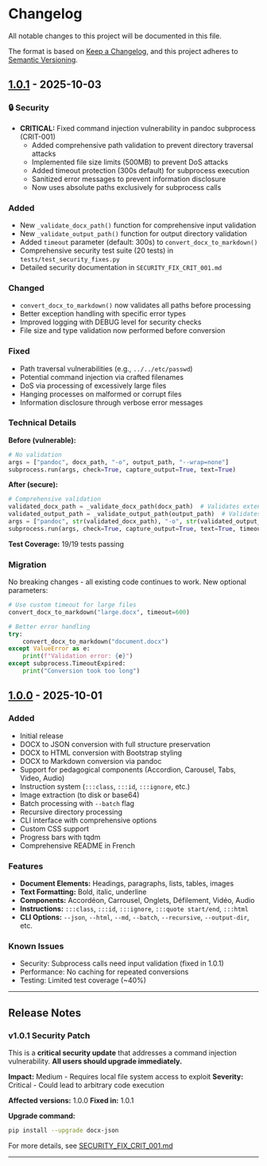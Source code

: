 # Changelog

All notable changes to this project will be documented in this file.

The format is based on [Keep a Changelog](https://keepachangelog.com/en/1.0.0/),
and this project adheres to [Semantic Versioning](https://semver.org/spec/v2.0.0.html).

## [1.0.1] - 2025-10-03

### 🔒 Security

- **CRITICAL:** Fixed command injection vulnerability in pandoc subprocess (CRIT-001)
  - Added comprehensive path validation to prevent directory traversal attacks
  - Implemented file size limits (500MB) to prevent DoS attacks
  - Added timeout protection (300s default) for subprocess execution
  - Sanitized error messages to prevent information disclosure
  - Now uses absolute paths exclusively for subprocess calls

### Added

- New `_validate_docx_path()` function for comprehensive input validation
- New `_validate_output_path()` function for output directory validation
- Added `timeout` parameter (default: 300s) to `convert_docx_to_markdown()`
- Comprehensive security test suite (20 tests) in `tests/test_security_fixes.py`
- Detailed security documentation in `SECURITY_FIX_CRIT_001.md`

### Changed

- `convert_docx_to_markdown()` now validates all paths before processing
- Better exception handling with specific error types
- Improved logging with DEBUG level for security checks
- File size and type validation now performed before conversion

### Fixed

- Path traversal vulnerabilities (e.g., `../../etc/passwd`)
- Potential command injection via crafted filenames
- DoS via processing of excessively large files
- Hanging processes on malformed or corrupt files
- Information disclosure through verbose error messages

### Technical Details

**Before (vulnerable):**
```python
# No validation
args = ["pandoc", docx_path, "-o", output_path, "--wrap=none"]
subprocess.run(args, check=True, capture_output=True, text=True)
```

**After (secure):**
```python
# Comprehensive validation
validated_docx_path = _validate_docx_path(docx_path)  # Validates extension, size, type
validated_output_path = _validate_output_path(output_path)  # Validates permissions
args = ["pandoc", str(validated_docx_path), "-o", str(validated_output_path), "--wrap=none"]
subprocess.run(args, check=True, capture_output=True, text=True, timeout=timeout)
```

**Test Coverage:** 19/19 tests passing

### Migration

No breaking changes - all existing code continues to work. New optional parameters:

```python
# Use custom timeout for large files
convert_docx_to_markdown("large.docx", timeout=600)

# Better error handling
try:
    convert_docx_to_markdown("document.docx")
except ValueError as e:
    print(f"Validation error: {e}")
except subprocess.TimeoutExpired:
    print("Conversion took too long")
```

## [1.0.0] - 2025-10-01

### Added

- Initial release
- DOCX to JSON conversion with full structure preservation
- DOCX to HTML conversion with Bootstrap styling
- DOCX to Markdown conversion via pandoc
- Support for pedagogical components (Accordion, Carousel, Tabs, Video, Audio)
- Instruction system (`:::class`, `:::id`, `:::ignore`, etc.)
- Image extraction (to disk or base64)
- Batch processing with `--batch` flag
- Recursive directory processing
- CLI interface with comprehensive options
- Custom CSS support
- Progress bars with tqdm
- Comprehensive README in French

### Features

- **Document Elements:** Headings, paragraphs, lists, tables, images
- **Text Formatting:** Bold, italic, underline
- **Components:** Accordéon, Carrousel, Onglets, Défilement, Vidéo, Audio
- **Instructions:** `:::class`, `:::id`, `:::ignore`, `:::quote start/end`, `:::html`
- **CLI Options:** `--json`, `--html`, `--md`, `--batch`, `--recursive`, `--output-dir`, etc.

### Known Issues

- Security: Subprocess calls need input validation (fixed in 1.0.1)
- Performance: No caching for repeated conversions
- Testing: Limited test coverage (~40%)

---

## Release Notes

### v1.0.1 Security Patch

This is a **critical security update** that addresses a command injection vulnerability.
**All users should upgrade immediately.**

**Impact:** Medium - Requires local file system access to exploit
**Severity:** Critical - Could lead to arbitrary code execution

**Affected versions:** 1.0.0
**Fixed in:** 1.0.1

**Upgrade command:**
```bash
pip install --upgrade docx-json
```

For more details, see [SECURITY_FIX_CRIT_001.md](SECURITY_FIX_CRIT_001.md)

---

[1.0.1]: https://github.com/teluq/docx-json/compare/v1.0.0...v1.0.1
[1.0.0]: https://github.com/teluq/docx-json/releases/tag/v1.0.0

